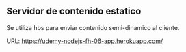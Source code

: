 ## Servidor de contenido estatico

Se utiliza hbs para enviar contenido semi-dinamico al cliente.

URL:
https://udemy-nodejs-fh-06-app.herokuapp.com/